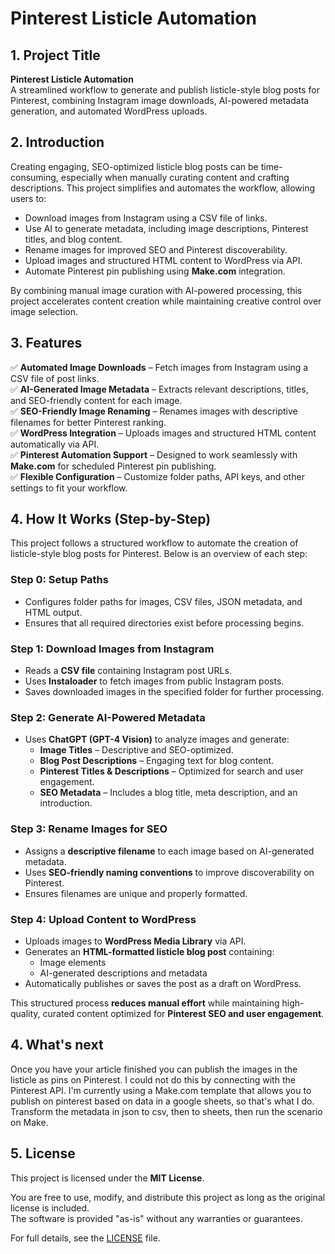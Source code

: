 # Pinterest Listicle Automation

## 1. Project Title
**Pinterest Listicle Automation**  
A streamlined workflow to generate and publish listicle-style blog posts for Pinterest, combining Instagram image downloads, AI-powered metadata generation, and automated WordPress uploads.

## 2. Introduction
Creating engaging, SEO-optimized listicle blog posts can be time-consuming, especially when manually curating content and crafting descriptions. This project simplifies and automates the workflow, allowing users to:
- Download images from Instagram using a CSV file of links.
- Use AI to generate metadata, including image descriptions, Pinterest titles, and blog content.
- Rename images for improved SEO and Pinterest discoverability.
- Upload images and structured HTML content to WordPress via API.
- Automate Pinterest pin publishing using **Make.com** integration.

By combining manual image curation with AI-powered processing, this project accelerates content creation while maintaining creative control over image selection.

## 3. Features
✅ **Automated Image Downloads** – Fetch images from Instagram using a CSV file of post links.  
✅ **AI-Generated Image Metadata** – Extracts relevant descriptions, titles, and SEO-friendly content for each image.  
✅ **SEO-Friendly Image Renaming** – Renames images with descriptive filenames for better Pinterest ranking.  
✅ **WordPress Integration** – Uploads images and structured HTML content automatically via API.  
✅ **Pinterest Automation Support** – Designed to work seamlessly with **Make.com** for scheduled Pinterest pin publishing.  
✅ **Flexible Configuration** – Customize folder paths, API keys, and other settings to fit your workflow.  

## 4. How It Works (Step-by-Step)

This project follows a structured workflow to automate the creation of listicle-style blog posts for Pinterest. Below is an overview of each step:

### **Step 0: Setup Paths**
- Configures folder paths for images, CSV files, JSON metadata, and HTML output.
- Ensures that all required directories exist before processing begins.

### **Step 1: Download Images from Instagram**
- Reads a **CSV file** containing Instagram post URLs.
- Uses **Instaloader** to fetch images from public Instagram posts.
- Saves downloaded images in the specified folder for further processing.

### **Step 2: Generate AI-Powered Metadata**
- Uses **ChatGPT (GPT-4 Vision)** to analyze images and generate:
  - **Image Titles** – Descriptive and SEO-optimized.
  - **Blog Post Descriptions** – Engaging text for blog content.
  - **Pinterest Titles & Descriptions** – Optimized for search and user engagement.
  - **SEO Metadata** – Includes a blog title, meta description, and an introduction.

### **Step 3: Rename Images for SEO**
- Assigns a **descriptive filename** to each image based on AI-generated metadata.
- Uses **SEO-friendly naming conventions** to improve discoverability on Pinterest.
- Ensures filenames are unique and properly formatted.

### **Step 4: Upload Content to WordPress**
- Uploads images to **WordPress Media Library** via API.
- Generates an **HTML-formatted listicle blog post** containing:
  - Image elements
  - AI-generated descriptions and metadata
- Automatically publishes or saves the post as a draft on WordPress.

This structured process **reduces manual effort** while maintaining high-quality, curated content optimized for **Pinterest SEO and user engagement**.

## 4. What's next

Once you have your article finished you can publish the images in the listicle as pins on Pinterest. I could not do this by connecting with the Pinterest API. I'm currently using a Make.com template that allows you to publish on pinterest based on data in a google sheets, so that's what I do. Transform the metadata in json to csv, then to sheets, then run the scenario on Make.

## 5. License

This project is licensed under the **MIT License**.

You are free to use, modify, and distribute this project as long as the original license is included.  
The software is provided "as-is" without any warranties or guarantees.

For full details, see the [LICENSE](LICENSE) file.

